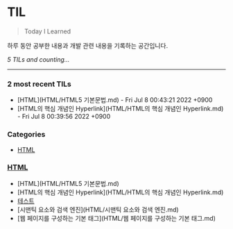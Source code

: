 # TIL
> Today I Learned

하루 동안 공부한 내용과 개발 관련 내용을 기록하는 공간입니다.


_5 TILs and counting..._

---

### 2 most recent TILs

- [HTML](HTML/HTML5 기본문법.md) - Fri Jul 8 00:43:21 2022 +0900
- [HTML의 핵심 개념인 Hyperlink](HTML/HTML의 핵심 개념인 Hyperlink.md) - Fri Jul 8 00:39:56 2022 +0900

### Categories

- [HTML](#HTML)

### [HTML](#HTML)
- [HTML](HTML/HTML5 기본문법.md)
- [HTML의 핵심 개념인 Hyperlink](HTML/HTML의 핵심 개념인 Hyperlink.md)
- [테스트](HTML/test.md)
- [시맨틱 요소와 검색 엔진](HTML/시맨틱 요소와 검색 엔진.md)
- [웹 페이지를 구성하는 기본 태그](HTML/웹 페이지를 구성하는 기본 태그.md)

[1]: https://simonwillison.net/2020/Apr/20/self-rewriting-readme/
[2]: https://github.com/jbranchaud/til

